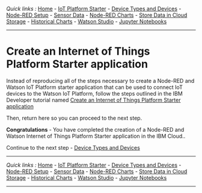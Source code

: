 *Quick links :*
[Home](/README.md) - [IoT Platform Starter](CREATEIOTP.md) - [Device Types and Devices](DISCOVERYDEVICE.md) - [Node-RED Setup](NODERED.md) - [Sensor Data](DISCOVERYIOTDATA.md) - [Node-RED Charts](DASHBOARD.md) - [Store Data in Cloud Storage](CLOUDANT.md) - [Historical Charts](HISTORY.md) - [Watson Studio](STUDIO.md) - [Jupyter Notebooks](JUPYTER.md)
***
# Create an Internet of Things Platform Starter application

Instead of reproducing all of the steps necessary to create a Node-RED and Watson IoT Platform starter application that can be used to connect IoT devices to the Watson IoT Platform, follow the steps outlined in the IBM Developer tutorial named [Create an Internet of Things Platform Starter application](https://developer.ibm.com/tutorials/how-to-create-an-internet-of-things-platform-starter-application/)

Then, return here so you can proceed to the next step.

**Congratulations** - You have completed the creation of a Node-RED and Watson Internet of Things Platform Starter application in the IBM Cloud..

Continue to the next step - [Device Types and Devices](DISCOVERYDEVICE.md)

***
*Quick links :*
[Home](/README.md) - [IoT Platform Starter](CREATEIOTP.md) - [Device Types and Devices](DISCOVERYDEVICE.md) - [Node-RED Setup](NODERED.md) - [Sensor Data](DISCOVERYIOTDATA.md) - [Node-RED Charts](DASHBOARD.md) - [Store Data in Cloud Storage](CLOUDANT.md) - [Historical Charts](HISTORY.md) - [Watson Studio](STUDIO.md) - [Jupyter Notebooks](JUPYTER.md)
***

